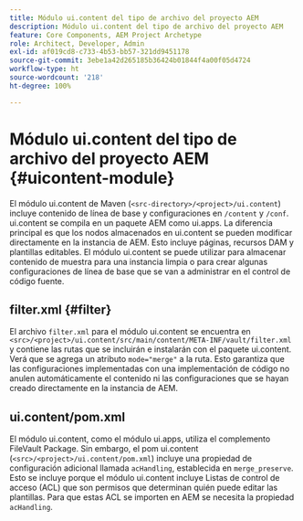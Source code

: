 ```yaml
---
title: Módulo ui.content del tipo de archivo del proyecto AEM
description: Módulo ui.content del tipo de archivo del proyecto AEM
feature: Core Components, AEM Project Archetype
role: Architect, Developer, Admin
exl-id: af019cd8-c733-4b53-bb57-321dd9451178
source-git-commit: 3ebe1a42d265185b36424b01844f4a00f05d4724
workflow-type: ht
source-wordcount: '218'
ht-degree: 100%

---
```


# Módulo ui.content del tipo de archivo del proyecto AEM {#uicontent-module}

El módulo ui.content de Maven (`<src-directory>/<project>/ui.content`) incluye contenido de línea de base y configuraciones en `/content` y `/conf`. ui.content se compila en un paquete AEM como ui.apps. La diferencia principal es que los nodos almacenados en ui.content se pueden modificar directamente en la instancia de AEM. Esto incluye páginas, recursos DAM y plantillas editables. El módulo ui.content se puede utilizar para almacenar contenido de muestra para una instancia limpia o para crear algunas configuraciones de línea de base que se van a administrar en el control de código fuente.

## filter.xml {#filter}

El archivo `filter.xml` para el módulo ui.content se encuentra en `<src>/<project>/ui.content/src/main/content/META-INF/vault/filter.xml` y contiene las rutas que se incluirán e instalarán con el paquete ui.content. Verá que se agrega un atributo `mode="merge"` a la ruta. Esto garantiza que las configuraciones implementadas con una implementación de código no anulen automáticamente el contenido ni las configuraciones que se hayan creado directamente en la instancia de AEM.

## ui.content/pom.xml

El módulo ui.content, como el módulo ui.apps, utiliza el complemento FileVault Package. Sin embargo, el pom ui.content (`<src>/<project>/ui.content/pom.xml`) incluye una propiedad de configuración adicional llamada `acHandling`, establecida en `merge_preserve`. Esto se incluye porque el módulo ui.content incluye Listas de control de acceso (ACL) que son permisos que determinan quién puede editar las plantillas. Para que estas ACL se importen en AEM se necesita la propiedad `acHandling`.
